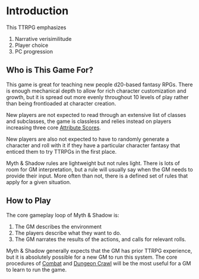 # Introduction

This TTRPG emphasizes

1. Narrative verisimilitude
2. Player choice
3. PC progression

## Who is This Game For?

This game is great for teaching new people d20-based fantasy RPGs. There is enough mechanical depth to allow for rich character customization and growth, but it is spread out more evenly throughout 10 levels of play rather than being frontloaded at character creation.

New players are not expected to read through an extensive list of classes and subclasses, the game is classless and relies instead on players increasing three core [Attribute Scores](../../Player%20Characters/Attributes/Attribute%20Scores.md).

New players are also not expected to have to randomly generate a character and roll with it if they have a particular character fantasy that enticed them to try TTRPGs in the first place.

Myth & Shadow rules are lightweight but not rules light. There is lots of room for GM interpretation, but a rule will usually say when the GM needs to provide their input. More often than not, there is a defined set of rules that apply for a given situation.

## How to Play

The core gameplay loop of Myth & Shadow is:

1. The GM describes the environment
2. The players describe what they want to do.
3. The GM narrates the results of the actions, and calls for relevant rolls.

Myth & Shadow generally expects that the GM has prior TTRPG experience, but it is absolutely possible for a new GM to run this system. The core procedures of [Combat](../../Game%20Procedures/Combat/Combat.md) and [Dungeon Crawl](../../Game%20Procedures/Exploration/Dungeon%20Crawl.md) will be the most useful for a GM to learn to run the game.
